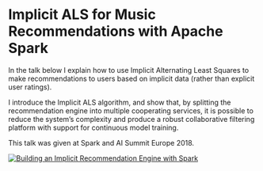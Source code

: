 # Implicit ALS for Music Recommendations with Apache Spark

In the talk below I explain how to use Implicit Alternating Least Squares to make recommendations to users based on implicit data (rather than explicit user ratings).

I introduce the Implicit ALS algorithm, and show that, by splitting the recommendation engine into multiple cooperating services, it is possible to reduce the system’s complexity and produce a robust collaborative filtering platform with support for continuous model training.

This talk was given at Spark and AI Summit Europe 2018.

[![Building an Implicit Recommendation Engine with Spark](https://sophwats.github.io/images/SparkSummitStill.png)](https://youtu.be/58OjaDH2FI0 "Building an Implicit Recommendation Engine with Spark")
